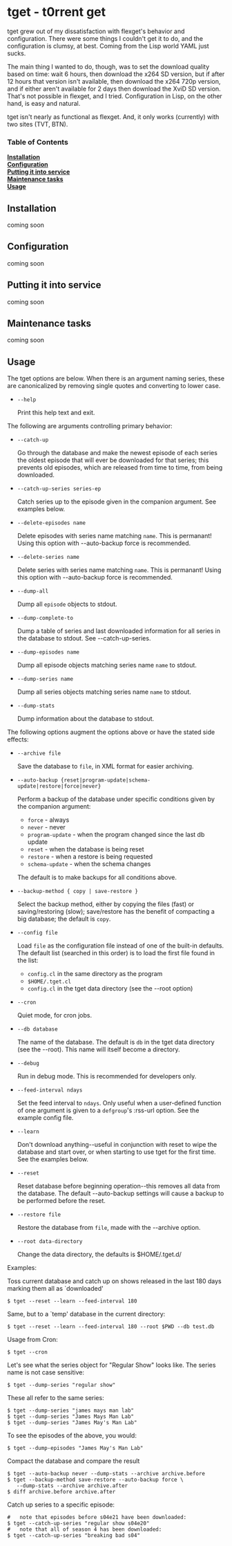 # tget - t0rrent get

tget grew out of my dissatisfaction with flexget's behavior and
configuration.  There were some things I couldn't get it to do, and
the configuration is clumsy, at best.  Coming from the Lisp world YAML
just sucks.

The main thing I wanted to do, though, was to set the download quality
based on time: wait 6 hours, then download the x264 SD version, but if
after 12 hours that version isn't available, then download the x264
720p version, and if either aren't available for 2 days then download
the XviD SD version.  That's not possible in flexget, and I tried.
Configuration in Lisp, on the other hand, is easy and natural.

tget isn't nearly as functional as flexget.  And, it only works
(currently) with two sites (TVT, BTN).

### Table of Contents
**[Installation](#installation)**  
**[Configuration](#configuration)**  
**[Putting it into service](#putting-it-into-service)**  
**[Maintenance tasks](#maintenance-tasks)**  
**[Usage](#usage)**  

## Installation

coming soon

## Configuration

coming soon

## Putting it into service

coming soon

## Maintenance tasks

coming soon

## Usage

The tget options are below.  When there is an argument naming series,
these are canonicalized by removing single quotes and converting to lower
case.

* `--help`

  Print this help text and exit.

The following are arguments controlling primary behavior:

* `--catch-up`

  Go through the database and make the newest episode of each series the
  oldest episode that will ever be downloaded for that series; this
  prevents old episodes, which are released from time to time, from being
  downloaded.

* `--catch-up-series series-ep`

  Catch series up to the episode given in the companion argument.
  See examples below.

* `--delete-episodes name`

  Delete episodes with series name matching `name`.  This is permanant!
  Using this option with --auto-backup force is recommended.

* `--delete-series name`

  Delete series with series name matching `name`.  This is permanant!
  Using this option with --auto-backup force is recommended.

* `--dump-all`

  Dump all `episode` objects to stdout.

* `--dump-complete-to`

  Dump a table of series and last downloaded information for all series in
  the database to stdout.  See --catch-up-series.

* `--dump-episodes name`

  Dump all episode objects matching series name `name` to stdout.

* `--dump-series name`

  Dump all series objects matching series name `name` to stdout.

* `--dump-stats`

  Dump information about the database to stdout.

The following options augment the options above or have the stated side
effects:

* `--archive file`

  Save the database to `file`, in XML format for easier archiving.

* `--auto-backup {reset|program-update|schema-update|restore|force|never}`

  Perform a backup of the database under specific conditions given by the
  companion argument:

  * `force` - always
  * `never` - never
  * `program-update` - when the program changed since the last db update
  * `reset` - when the database is being reset
  * `restore` - when a restore is being requested
  * `schema-update` - when the schema changes

  The default is to make backups for all conditions above.

* `--backup-method { copy | save-restore }`

  Select the backup method, either by copying the files (fast) or
  saving/restoring (slow); save/restore has the benefit of compacting a
  big database; the default is `copy`.

* `--config file`

  Load `file` as the configuration file instead of one of the built-in
  defaults.  The default list (searched in this order) is to load the first
  file found in the list:

  * `config.cl` in the same directory as the program
  * `$HOME/.tget.cl`
  * `config.cl` in the tget data directory (see the --root option)

* `--cron`

  Quiet mode, for cron jobs.

* `--db database`

  The name of the database.  The default is `db` in the tget data
  directory (see the --root).  This name will itself become a directory.

* `--debug`

  Run in debug mode.  This is recommended for developers only.

* `--feed-interval ndays`

  Set the feed interval to `ndays`.  Only useful when a user-defined
  function of one argument is given to a `defgroup`'s :rss-url option.
  See the example config file.

* `--learn`

  Don't download anything--useful in conjunction with reset to wipe the
  database and start over, or when starting to use tget for the first
  time.  See the examples below.

* `--reset`

  Reset database before beginning operation--this removes all data
  from the database.  The default --auto-backup settings will cause a
  backup to be performed before the reset.

* `--restore file`

  Restore the database from `file`, made with the --archive option.

* `--root data-directory`

  Change the data directory, the defaults is $HOME/.tget.d/

Examples:

Toss current database and catch up on shows released in the last 180 days
marking them all as `downloaded'

    $ tget --reset --learn --feed-interval 180

Same, but to a `temp' database in the current directory:

    $ tget --reset --learn --feed-interval 180 --root $PWD --db test.db

Usage from Cron:

    $ tget --cron

Let's see what the series object for "Regular Show" looks like.
The series name is not case sensitive:

    $ tget --dump-series "regular show"

These all refer to the same series:

    $ tget --dump-series "james mays man lab"
    $ tget --dump-series "James Mays Man Lab"
    $ tget --dump-series "James May's Man Lab"

To see the episodes of the above, you would:

    $ tget --dump-episodes "James May's Man Lab"

Compact the database and compare the result

    $ tget --auto-backup never --dump-stats --archive archive.before
    $ tget --backup-method save-restore --auto-backup force \
	   --dump-stats --archive archive.after
    $ diff archive.before archive.after

Catch up series to a specific episode:

    #   note that episodes before s04e21 have been downloaded:
    $ tget --catch-up-series "regular show s04e20"
    #   note that all of season 4 has been downloaded:
    $ tget --catch-up-series "breaking bad s04"
